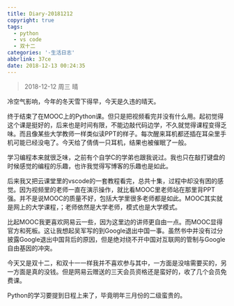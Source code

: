 ```yaml
---
title: Diary-20181212
copyright: true
tags:
  - python
  - vs code
  - 双十二
categories: '-生活日志'
abbrlink: 37ce
date: 2018-12-13 00:24:35
---
```


> 2018-12-12           周三          晴

<!--more-->

冷空气影响，今年的冬天雪下得早，今天是久违的晴天。

终于结束了在MOOC上的Python课。但只是把视频看完并没有什么用。起初觉得这个课是挺好的，后来也是时间有限，不能边敲代码边学，不久就觉得课程变得乏味。而且像某些大学教师一样类似读PPT的样子。每次醒来耳机都还插在耳朵里手机可能已经没电了。今天给了倩倩一只耳机，结果也被催眠了一般。

学习编程本来就很乏味，之前有个自学C的学弟也跟我说过。我也只在敲打键盘的时候感觉的编程的乐趣，也许我觉得写博客的乐趣也是如此。

后来我又把云课堂里的vscode的一套教程看完，总共十集，过程中却没有困的感觉。因为视频里的老师一直在演示操作，就比看MOOC里老师站在那里背PPT强。并不是说MOOC的质量不好，包括大学里很多老师都是如此。MOOC其实就是网上的大学课程，；老师依然是大学老师，模式也是大学模式。

比起MOOC我更喜欢网易云一些，因为这里边的讲师更自由一点。而MOOC显得官方和死板。这让我想起吴军写的到Google退出中国一事。虽然书中并没有过分披露Google退出中国背后的原因，但是绝对绕不开中国对互联网的管制与Google自由基因的冲突。

今天又是双十二，和双十一一样我并不喜欢参与其中，一方面是没啥需要买的，另一方面是真的没钱。但是网易云赠送的三天会员资格还是蛮好的，收了几个会员免费课。

Python的学习要提到日程上来了，毕竟明年三月份的二级蛮贵的。